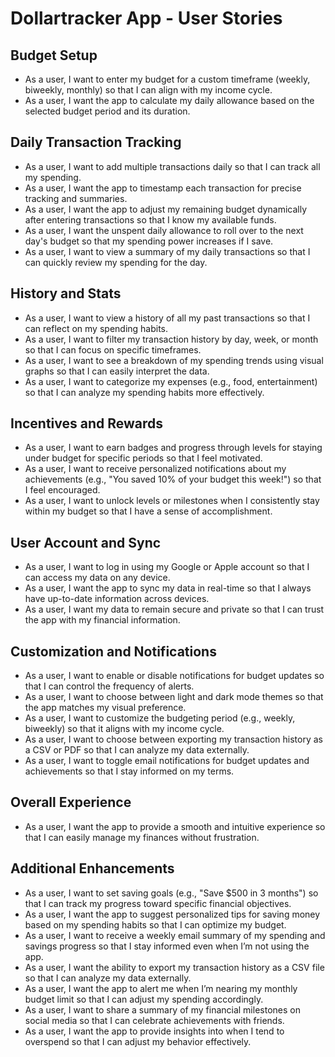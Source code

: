 # Dollartracker App - User Stories

## Budget Setup

- As a user, I want to enter my budget for a custom timeframe (weekly, biweekly, monthly) so that I can align with my income cycle.
- As a user, I want the app to calculate my daily allowance based on the selected budget period and its duration.

## Daily Transaction Tracking

- As a user, I want to add multiple transactions daily so that I can track all my spending.
- As a user, I want the app to timestamp each transaction for precise tracking and summaries.
- As a user, I want the app to adjust my remaining budget dynamically after entering transactions so that I know my available funds.
- As a user, I want the unspent daily allowance to roll over to the next day's budget so that my spending power increases if I save.
- As a user, I want to view a summary of my daily transactions so that I can quickly review my spending for the day.

## History and Stats

- As a user, I want to view a history of all my past transactions so that I can reflect on my spending habits.
- As a user, I want to filter my transaction history by day, week, or month so that I can focus on specific timeframes.
- As a user, I want to see a breakdown of my spending trends using visual graphs so that I can easily interpret the data.
- As a user, I want to categorize my expenses (e.g., food, entertainment) so that I can analyze my spending habits more effectively.

## Incentives and Rewards

- As a user, I want to earn badges and progress through levels for staying under budget for specific periods so that I feel motivated.
- As a user, I want to receive personalized notifications about my achievements (e.g., "You saved 10% of your budget this week!") so that I feel encouraged.
- As a user, I want to unlock levels or milestones when I consistently stay within my budget so that I have a sense of accomplishment.

## User Account and Sync

- As a user, I want to log in using my Google or Apple account so that I can access my data on any device.
- As a user, I want the app to sync my data in real-time so that I always have up-to-date information across devices.
- As a user, I want my data to remain secure and private so that I can trust the app with my financial information.

## Customization and Notifications

- As a user, I want to enable or disable notifications for budget updates so that I can control the frequency of alerts.
- As a user, I want to choose between light and dark mode themes so that the app matches my visual preference.
- As a user, I want to customize the budgeting period (e.g., weekly, biweekly) so that it aligns with my income cycle.
- As a user, I want to choose between exporting my transaction history as a CSV or PDF so that I can analyze my data externally.
- As a user, I want to toggle email notifications for budget updates and achievements so that I stay informed on my terms.

## Overall Experience

- As a user, I want the app to provide a smooth and intuitive experience so that I can easily manage my finances without frustration.

## Additional Enhancements

- As a user, I want to set saving goals (e.g., "Save $500 in 3 months") so that I can track my progress toward specific financial objectives.
- As a user, I want the app to suggest personalized tips for saving money based on my spending habits so that I can optimize my budget.
- As a user, I want to receive a weekly email summary of my spending and savings progress so that I stay informed even when I’m not using the app.
- As a user, I want the ability to export my transaction history as a CSV file so that I can analyze my data externally.
- As a user, I want the app to alert me when I’m nearing my monthly budget limit so that I can adjust my spending accordingly.
- As a user, I want to share a summary of my financial milestones on social media so that I can celebrate achievements with friends.
- As a user, I want the app to provide insights into when I tend to overspend so that I can adjust my behavior effectively.
